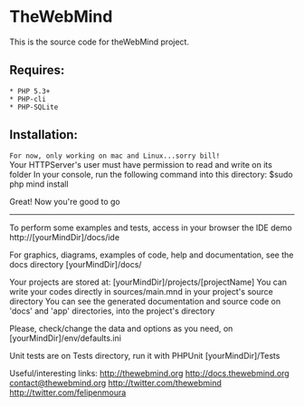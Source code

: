 TheWebMind
===============================================

This is the source code for theWebMind project.

Requires:
---------
	* PHP 5.3+
	* PHP-cli
	* PHP-SQLite

Installation:
-------------
`For now, only working on mac and Linux...sorry bill!`  
Your HTTPServer's user must have permission to read and write on its folder
In your console, run the following command into this directory:
		$sudo php mind install

Great! Now you're good to go

------

To perform some examples and tests, access in your browser
the IDE demo
	http://[yourMindDir]/docs/ide

For graphics, diagrams, examples of code, help and documentation, see
the docs directory
	[yourMindDir]/docs/

Your projects are stored at:
	[yourMindDir]/projects/[projectName]
	You can write your codes directly in sources/main.mnd in your
	project's source directory
	You can see the generated documentation and source code on 'docs' and
	'app' directories, into the project's directory

Please, check/change the data and options as you need, on
	[yourMindDir]/env/defaults.ini

Unit tests are on Tests directory, run it with PHPUnit
	[yourMindDir]/Tests

Useful/interesting links:
	http://thewebmind.org
	http://docs.thewebmind.org
	contact@thewebmind.org
	http://twitter.com/thewebmind
	http://twitter.com/felipenmoura